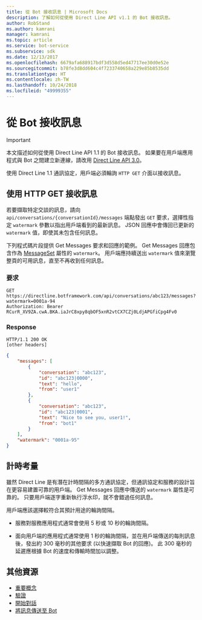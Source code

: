 ```yaml
---
title: 從 Bot 接收訊息 | Microsoft Docs
description: 了解如何從使用 Direct Line API v1.1 的 Bot 接收訊息。
author: RobStand
ms.author: kamrani
manager: kamrani
ms.topic: article
ms.service: bot-service
ms.subservice: sdk
ms.date: 12/13/2017
ms.openlocfilehash: 6679afa688917bdf3d558d5ed47717ee30d0e52e
ms.sourcegitcommit: b78fe3d8dd604c4f7233740658a229e85b8535dd
ms.translationtype: HT
ms.contentlocale: zh-TW
ms.lasthandoff: 10/24/2018
ms.locfileid: "49999355"
---
```

# <a name="receive-messages-from-the-bot"></a>從 Bot 接收訊息

> [!IMPORTANT]
> 本文描述如何從使用 Direct Line API 1.1 的 Bot 接收訊息。 如果要在用戶端應用程式與 Bot 之間建立新連線，請改用 [Direct Line API 3.0](bot-framework-rest-direct-line-3-0-receive-activities.md)。

使用 Direct Line 1.1 通訊協定，用戶端必須輪詢 `HTTP GET` 介面以接收訊息。 

## <a name="retrieve-messages-with-http-get"></a>使用 HTTP GET 接收訊息

若要擷取特定交談的訊息，請向 `api/conversations/{conversationId}/messages` 端點發出 `GET` 要求，選擇性指定 `watermark` 參數以指出用戶端看到的最新訊息。 JSON 回應中會傳回已更新的 `watermark` 值，即使其未包含任何訊息。

下列程式碼片段提供 Get Messages 要求和回應的範例。 Get Messages 回應包含作為 [MessageSet](bot-framework-rest-direct-line-1-1-api-reference.md#messageset-object) 屬性的 `watermark`。 用戶端應持續送出 `watermark` 值來瀏覽整頁的可用訊息，直至不再收到任何訊息。 

### <a name="request"></a>要求

```http
GET https://directline.botframework.com/api/conversations/abc123/messages?watermark=0001a-94
Authorization: Bearer RCurR_XV9ZA.cwA.BKA.iaJrC8xpy8qbOF5xnR2vtCX7CZj0LdjAPGfiCpg4Fv0
```

### <a name="response"></a>Response

```http
HTTP/1.1 200 OK
[other headers]
```

```json
{
    "messages": [
        {
            "conversation": "abc123",
            "id": "abc123|0000",
            "text": "hello",
            "from": "user1"
        }, 
        {
            "conversation": "abc123",
            "id": "abc123|0001",
            "text": "Nice to see you, user1!",
            "from": "bot1"
        }
    ],
    "watermark": "0001a-95"
}
```

## <a name="timing-considerations"></a>計時考量

雖然 Direct Line 是有潛在計時間隔的多方通訊協定，但通訊協定和服務的設計旨在更容易建置可靠的用戶端。 Get Messages 回應中傳送的 `watermark` 屬性是可靠的。 只要用戶端逐字重新執行浮水印，就不會錯過任何訊息。

用戶端應該選擇較符合其預計用途的輪詢間隔。

- 服務對服務應用程式通常會使用 5 秒或 10 秒的輪詢間隔。

- 面向用戶端的應用程式通常使用 1 秒的輪詢間隔，並在用戶端傳送的每則訊息後，發出約 300 毫秒的其他要求 (以快速擷取 Bot 的回應)。 此 300 毫秒的延遲應根據 Bot 的速度和傳輸時間加以調整。

## <a name="additional-resources"></a>其他資源

- [重要概念](bot-framework-rest-direct-line-1-1-concepts.md)
- [驗證](bot-framework-rest-direct-line-1-1-authentication.md)
- [開始對話](bot-framework-rest-direct-line-1-1-start-conversation.md)
- [將訊息傳送至 Bot](bot-framework-rest-direct-line-1-1-send-message.md)
